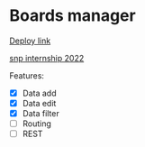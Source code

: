 #  Boards manager

[Deploy link](https://boards-eight.vercel.app/)

[snp internship 2022](https://snp.agency/en)

Features: 
  - [x] Data add
  - [x] Data edit
  - [x] Data filter
  - [ ] Routing
  - [ ] REST
